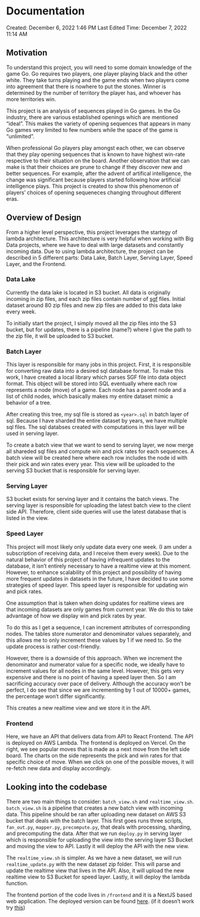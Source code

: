 # Documentation

Created: December 6, 2022 1:46 PM
Last Edited Time: December 7, 2022 11:14 AM

## Motivation

To understand this project, you will need to some domain knowledge of the game Go. Go requires two players, one player playing black and the other white. They take turns playing and the game ends when two players come into agreement that there is nowhere to put the stones. Winner is determined by the number of territory the player has, and whoever has more territories win.

This project is an analysis of sequences played in Go games. In the Go industry, there are various established openings which are mentioned “ideal”. This makes the variety of opening sequences that appears in many Go games very limited to few numbers while the space of the game is “unlimited”. 

When professional Go players play amongst each other, we can observe that they play opening sequences that is known to have highest win-rate respective to their situation on the board. Another observation that we can make is that their choices are prune to change if they discover new and better sequences. For example, after the advent of artifical intelligence, the change was significant because players started following how artificial intelligence plays. This project is created to show this phenomenon of players’ choices of opening sequeneces changing throughout different eras.

## Overview of Design

From a higher level perspective, this project leverages the startegy of lambda architecture. This architecture is very helpful when working with Big Data projects, where we have to deal with large datasets and constantly incoming data. Due to using lambda architecture, the project can be described in 5 different parts: Data Lake, Batch Layer, Serving Layer, Speed Layer, and the Frontend.

### Data Lake

Currently the data lake is located in S3 bucket. All data is originally incoming in zip files, and each zip files contain number of [sgf](https://en.wikipedia.org/wiki/Smart_Game_Format) files. Initial dataset around 80 zip files and new zip files are added to this data lake every week. 

To initially start the project, I simply moved all the zip files into the S3 bucket, but for updates, there is a pipeline (name?) where I give the path to the zip file, it will be uploaded to S3 bucket.

### Batch Layer

This layer is responsible for many jobs in this project. First, it is responsible for converting raw data into a desired sql database format. To make this work, I have created a local library which parses SGF file into data object format. This object will be stored into SQL eventually where each row represents a node (move) of a game. Each node has a parent node and a list of child nodes, which basically makes my entire dataset mimic a behavior of a tree. 

After creating this tree, my sql file is stored as `<year>.sql` in batch layer of sql. Because I have sharded the entire dataset by years, we have multiple sql files. The sql databses created with computations in this layer will be used in serving layer. 

To create a batch view that we want to send to serving layer, we now merge all shareded sql files and compute win and pick rates for each sequences. A batch view will be created here where each row includes the node id with their pick and win rates every year. This view will be uploaded to the serving S3 bucket that is responsible for serving layer.

### Serving Layer

S3 bucket exists for serving layer and it contains the batch views. The serving layer is responsible for uploading the latest batch view to the client side API. Therefore, client side queries will use the latest database that is listed in the view. 

### Speed Layer

This project will most likely only update data every one week. (I am under a subscription of receiving data, and I receive them every week). Due to the natural behavior of this project of having infrequent updates to the database, it isn’t entirely necessary to have a realtime view at this moment. However, to enhance scalability of this project and possibility of having more frequent updates in datasets in the future, I have decided to use some strategies of speed layer. This speed layer is responsible for updating win and pick rates. 

One assumption that is taken when doing updates for realtime views are that incoming datasets are only games from current year. We do this to take advantage of how we display win and pick rates by year. 

To do this as I get a sequence, I can increment attributes of corresponding nodes. The tables store numerator and denominator values separately, and this allows me to only increment these values by 1 if we need to. So the update process is rather cost-friendly. 

However, there is a downside of this approach. When we increment the denominator and numerator value for a specific node, we ideally have to increment values for all nodes in the same level. However, this gets very expensive and there is no point of having a speed layer then. So I am sacrificing accuracy over pace of delivery. Although the accuracy won’t be perfect, I do see that since we are incrementing by 1 out of 10000+ games, the percentage won’t differ significantly.

This creates a new realtime view and we store it in the API. 

### Frontend

Here, we have an API that delivers data from API to React Frontend. The API is deployed on AWS Lambda. The frontend is deployed on Vercel. On the right, we see popular moves that is made as a next move from the left side board. The charts on the side represents the pick and win rates for that specific choice of move. When we click on one of the possible moves, it will re-fetch new data and display accordingly.

## Looking into the codebase

There are two main things to consider: `batch_view.sh` and `realtime_view.sh`. `batch_view.sh` is a pipeline that creates a new batch view with incoming data. This pipeline should be ran after uploading new dataset on AWS S3 bucket that deals with the batch layer. This first goes runs three scripts, `fan_out.py`, `mapper.py`, `precompute.py`, that deals with processing, sharding, and precomputing the data. After that we run `deploy.py` in serving layer which is responsible for uploading the view into the serving layer S3 Bucket and moving the view to API. Lastly it will deploy the API with the new view.

The `realtime_view.sh` is simpler. As we have a new dataset, we will run `realtime_update.py` with the new dataset zip folder. This will parse and update the realtime view that lives in the API. Also, it will upload the new realtime view to S3 Bucket for speed layer. Lastly, it will deploy the lambda function.

The frontend portion of the code lives in `/frontend` and it is a NextJS based web application. The deployed version can be found [here](http://www.trenduk-go.com). (if it doesn’t work try [this](https://trenduk.vercel.app))